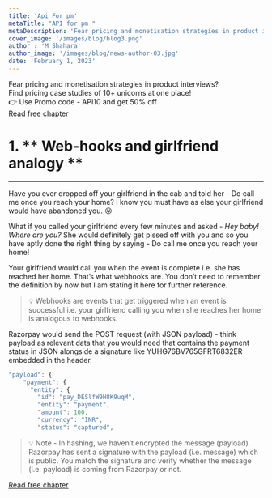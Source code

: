 ```yaml
---
title: 'Api For pm'
metaTitle: "API for pm "
metaDescription: 'Fear pricing and monetisation strategies in product interviews?  '
cover_image: '/images/blog/blog3.png'
author : 'M Shahara'
author_image: '/images/blog/news-author-03.jpg'
date: 'February 1, 2023'
---
```


<div class="card-1-container">
<div class="left-side"> 
<div class="left-info">
  <div class="h3"> <span>Fear pricing and monetisation strategies in product interviews? </span> </div>
  <div class="h3-meta mt-3">Find pricing case studies of 10+ unicorns at one place!</div>
  <div class="h4-meta mt-4"> 👉 Use Promo code - API10 and get 50% off</div>
</div>

</div>
<div class="right-side">
<div class="btn btn-danger mt-4 mb-4">
   <a class="link" href="https://learn.pricingforpm.in/pricing-model/1-fremium-models?utm_source=apiforpm">Read free chapter</a>
</div>    
</div>
</div>

# 1. ** Web-hooks and girlfriend analogy **
<div class='mb-4'></div>

---


Have you ever dropped off your girlfriend in the cab and told her - Do call me once you reach your home? I know you must have as else your girlfriend would have abandoned you. 😛

What if you called your girlfriend every few minutes and asked - *Hey baby! Where are you?* She would definitely get pissed off with you and so you have aptly done the right thing by saying - Do call me once you reach your home!

Your girlfriend would call you when the event is complete i.e. she has reached her home. That’s what webhooks are. You don’t need to remember the definition by now but I am stating it here for further reference.


> 💡 Webhooks are events that get triggered when an event is successful i.e. your girlfriend calling you when she reaches her home is analogous to webhooks.


Razorpay would send the POST request (with JSON payload) - think payload as relevant data that you would need that contains the payment status in JSON alongside a signature like YUHG76BV765GFRT6832ER embedded in the header. 

```jsx
"payload": {
    "payment": {
      "entity": {
        "id": "pay_DESlfW9H8K9uqM",
        "entity": "payment",
        "amount": 100,
        "currency": "INR",
        "status": "captured",
```

> 💡 Note - In hashing, we haven’t encrypted the message (payload). Razorpay has sent a signature with the payload (i.e. message) which is public. You match the signature and verify whether the message (i.e. payload) is coming from Razorpay or not.

<div class="card-1-container">
<div class="right-side">
<div class="btn btn-danger mt-4">
   <a class="link" href="https://learn.pricingforpm.in/pricing-model/1-fremium-models?utm_source=apiforpm">Read free chapter</a>
</div>    
</div>
</div>

